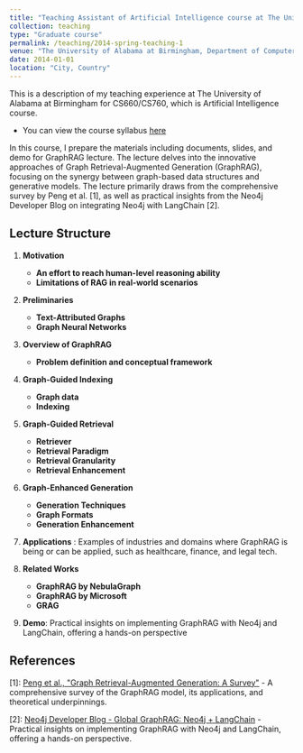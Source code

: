 ```yaml
---
title: "Teaching Assistant of Artificial Intelligence course at The University of Alabama at Birmingham"
collection: teaching
type: "Graduate course"
permalink: /teaching/2014-spring-teaching-1
venue: "The University of Alabama at Birmingham, Department of Computer Science"
date: 2014-01-01
location: "City, Country"
---
```


This is a description of my teaching experience at The University of Alabama at Birmingham for CS660/CS760, which is Artificial Intelligence course.

- You can view the course syllabus [here](https://l.facebook.com/l.php?u=https%3A%2F%2Fpeople.cs.uchicago.edu%2F~hytruongson%2FUAB%2FFall_2024_CS_660_CS_760_Syllabus.pdf%3Ffbclid%3DIwZXh0bgNhZW0CMTAAAR2OcMsLc3Qmt7JIpNAkNACVkr4efIemUgWjdNbwUxh1nkNSBPbBajtv6lo_aem_7yTCorZwbDo8qtvse0e2Tw&h=AT27uxoKm8IyNcbAZDq3vrABH_Q4Jfp5xu-ZI2w82QplTr6wCpKFAbiuPoSeKvA4iObV6oYNRSbBrqf-ITsEuKrYOLntmDiqlazhwWCxTcv1cPco4Z5DAoYlZgk4cD7J8Fi-k58Jf2a-yUzNK80UyQ)


In this course, I prepare the materials including documents, slides, and demo for GraphRAG lecture. The lecture delves into the innovative approaches of Graph Retrieval-Augmented Generation (GraphRAG), focusing on the synergy between graph-based data structures and generative models. The lecture primarily draws from the comprehensive survey by Peng et al. [1], as well as practical insights from the Neo4j Developer Blog on integrating Neo4j with LangChain [2].

## Lecture Structure

1. **Motivation**
   - **An effort to reach human-level reasoning ability**
   - **Limitations of RAG in real-world scenarios**

2. **Preliminaries**
   - **Text-Attributed Graphs**
   - **Graph Neural Networks**

3. **Overview of GraphRAG**
   - **Problem definition and conceptual framework**

4. **Graph-Guided Indexing**
   - **Graph data**
   - **Indexing**

5. **Graph-Guided Retrieval**
   - **Retriever**
   - **Retrieval Paradigm**
   - **Retrieval Granularity**
   - **Retrieval Enhancement**

6. **Graph-Enhanced Generation**
   - **Generation Techniques**
   - **Graph Formats**
   - **Generation Enhancement**

7. **Applications** : Examples of industries and domains where GraphRAG is being or can be applied, such as healthcare, finance, and legal tech.

8. **Related Works**
   - **GraphRAG by NebulaGraph**
   - **GraphRAG by Microsoft**
   - **GRAG**

9. **Demo**: Practical insights on implementing GraphRAG with Neo4j and LangChain, offering a hands-on perspective

## References

[1]: [Peng et al., "Graph Retrieval-Augmented Generation: A Survey"](https://www.arxiv.org/abs/2408.08921) - A comprehensive survey of the GraphRAG model, its applications, and theoretical underpinnings.

[2]: [Neo4j Developer Blog - Global GraphRAG: Neo4j + LangChain](https://neo4j.com/developer-blog/global-graphrag-neo4j-langchain/) - Practical insights on implementing GraphRAG with Neo4j and LangChain, offering a hands-on perspective.
